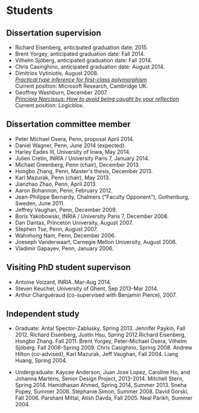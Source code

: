 Students
========

## Dissertation supervision
  - Richard Eisenberg, anticipated graduation date: 2015.
  - Brent Yorgey, anticipated graduation date: Fall 2014.
  - Vilhelm Sjöberg, anticipated graduation date: Fall 2014.
  - Chris Casinghino, anticipated graduation date: August 2014.
  - Dimitrios Vytiniotis, August 2008.  
   [*Practical type inference for first-class polymorphism*](http://repository.upenn.edu/dissertations/AAI3328671/)  
   Current position: Microsoft Research, Cambridge UK.
  - Geoffrey Washburn, December 2007.    
   [*Principia Narcissus: How to avoid being caught by your reflection*](http://repository.upenn.edu/dissertations/AAI3292086/)  
   Current position: Logicblox.

## Dissertation committee member
  - Peter Michael Osera, Penn, proposal April 2014.
  - Daniel Wagner, Penn, June 2014 (expected).
  - Harley Eades III, University of Iowa, May 2014.
  - Julien Cretin, INRIA / University Paris 7, January 2014. 
  - Michael Greenberg, Penn (chair), December 2013.
  - Hongbo Zhang, Penn, Master's thesis, December 2013.
  - Karl Mazurak, Penn (chair), May 2013.
  - Jianzhao Zhao, Penn, April 2013. 
  - Aaron Bohannon, Penn, February 2012.
  - Jean-Philippe Bernardy, Chalmers ("Faculty Opponent"), Gothenburg, Sweden, June 2011.
  - Jeffrey Vaughan, Penn, December 2009.
  - Boris Yakobowski, INRIA / University Paris 7, December 2008.
  - Dan Dantas, Princeton University, August 2007.
  - Stephen Tse, Penn, August 2007.
  - Wahnhong Nam, Penn, December 2006.
  - Joeseph Vanderwaart, Carnegie Mellon University, August 2006.
  - Vladimir Gapayev, Penn, January 2006.

## Visiting PhD student supervison

  - Antoine Voizard, INRIA. Mar-Aug 2014.
  - Steven Keuchel, University of Ghent, Sep 2013-Mar 2014.
  - Arthur Charguéraud (co-supervised with Benjamin Pierce), 2007.

## Independent study

  - Graduate: Antal Spector-Zablusky, Spring 2013. Jennifer Paykin, Fall 2012.
  Richard Eisenberg, Justin Hsu, Spring 2012.Richard Eisenberg, Hongbo
  Zhang. Fall 2011.  Brent Yorgey, Peter-Michael Osera, Vilhelm
  Sjöberg. Fall 2008-Spring 2009. Chris Casighino, Spring 2008. Andrew
  Hilton (co-advised), Karl Mazurak, Jeff Vaughan, Fall 2004.  Liang Huang,
  Spring 2004.
  
  - Undergraduate: Kaycee Anderson, Juan Jose Lopez, Caroline Ho, and Johanna
  Martens, Senior Design Project, 2013-2014.  Mitchell Stern, Spring 2014. 
  Hamidhasan Ahmed, Spring 2014, Summer 2013. Sneha Popey, Summer 2008. 
  Stephanie Simon, Summer 2008. David Gorski, Fall 2006.  Parshant
  Mittal, Atish Davda, Fall 2005. Neal Parikh, Summer 2004.
